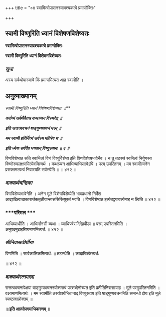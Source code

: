 +++
title = "०४ स्वामित्वोपासनस्यावश्यकत्वे प्रमाणोक्तिः"

+++


## स्वामी विष्णुरिति ध्यानं विशेषणविशेष्यतः

**स्वामित्वोपासनस्यावश्यकत्वे प्रमाणोक्तिः**

**स्वामी विष्णुरिति ध्यानं विशेषणविशेष्यतः**

### ***सुधा***

अस्य सर्वथोपास्यत्वे किं प्रमाणमित्यत आह स्वामीति ।

## **अनुव्याख्यानम्**

***स्वामी विष्णुरिति ध्यानं वि*शेष*णविशेष्यतः ॥***

***कर्तव्यं सर्वथैवैतन्न कथञ्चन विस्मरेत् ॥***

***इति सत्तत्त्ववचनं षाड्गुण्यवचनं परम् ॥***

***मम स्वामी हरिर्नित्यं सर्वस्य पतिरेव च ॥***

***इति ध्येयः सर्वदैव भगवान् विष्णुरव्ययः ॥ २ ॥***

विणविशेष्यत सति स्वामित्वं विणं विष्णुर्विशेष्य इति विणविशेष्यभावेनैव । न तु तटस्थं स्वमित्वं निर्गुणस्य विष्णोरुपलक्षणमित्येवमित्यर्थः । कथञ्चन आधिव्याधिसत्वेऽपि । परम् उपरितनम् । मम स्वामीत्यनेन प्रसक्तमल्पत्वं निवारयति सर्वस्येति ॥ ॥ ४१२ ॥

### ***वाक्यार्थचन्द्रिका***

विणविशेष्यभावेनेति । अनेन मूले विशेणविशेष्येति भावप्रधानो निर्देश आद्यादित्वात्प्रकारार्थकतृतीयान्तात्तसिरित्युक्तं भवति । विणविशेष्यत इत्येतद्व्यावर्त्यमाह न त्विति ॥ ४१२ ॥

### ***परिमल ***

आधिव्याधीति । आधिर्मानसी व्यथा । व्याधिर्ज्वरादिदेहपीडा ॥ परम् उपरितनमिति । अनुपदमुदाहरिष्यमाणमित्यर्थः ॥ ४१२ ॥

### ***श्रीनिवासतीर्थीया***

विणमिति । सार्वकालिकमित्यर्थः ॥ तटस्थेति । कादाचित्केत्यर्थः

॥ ४१२ ॥

### ***वाक्यार्थरत्नमाला***

सत्तत्ववचनापेक्षया षाड्गुण्यवचनस्योत्तमत्वं परशब्देनोच्यत इति प्रतीतिनिरासायाह । मूले परमुपरितनमिति । वक्ष्यमाणमित्यर्थः । मम स्वामीति तस्योपर्यभिधानाद् विष्णुरव्यय इति षाड्गुण्यवचनमिति सम्बन्धो ज्ञेय इति मूले स्पष्टत्वान्नोक्तम् ॥

**॥ इति आत्मोपगमाधिकरणम् ॥**

